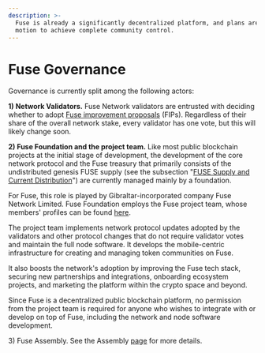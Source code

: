 ```yaml
---
description: >-
  Fuse is already a significantly decentralized platform, and plans are in
  motion to achieve complete community control.
---
```


# Fuse Governance

Governance is currently split among the following actors:

**1) Network Validators.** Fuse Network validators are entrusted with deciding whether to adopt [Fuse improvement proposals](https://docs.fuse.io/general/fips) (FIPs).  Regardless of their share of the overall network stake, every validator has one vote, but this will likely change soon.

**2) Fuse Foundation and the project team.** Like most public blockchain projects at the initial stage of development, the development of the core network protocol and the Fuse treasury that primarily consists of the undistributed genesis FUSE supply (see the subsection "[FUSE Supply and Current Distribution](https://docs.fuse.io/general/fuse-token/fuse-supply-and-current-distribution)") are currently managed mainly by a foundation.&#x20;

For Fuse, this role is played by Gibraltar-incorporated company Fuse Network Limited. Fuse Foundation employs the Fuse project team, whose members' profiles can be found [here](https://fuse.io/about).

The project team implements network protocol updates adopted by the validators and other protocol changes that do not require validator votes and maintain the full node software. It develops the mobile-centric infrastructure for creating and managing token communities on Fuse.&#x20;

It also boosts the network's adoption by improving the Fuse tech stack, securing new partnerships and integrations, onboarding ecosystem projects, and marketing the platform within the crypto space and beyond.

Since Fuse is a decentralized public blockchain platform, no permission from the project team is required for anyone who wishes to integrate with or develop on top of Fuse, including the network and node software development.

3\) Fuse Assembly. See the Assembly [page](https://docs.fuse.io/general/fuse-governance/fuse-assembly) for more details.  &#x20;

